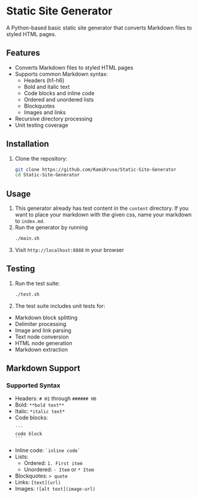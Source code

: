 # Static Site Generator

A Python-based basic static site generator that converts Markdown files to styled HTML pages.

## Features

- Converts Markdown files to styled HTML pages
- Supports common Markdown syntax:
  - Headers (h1-h6)
  - Bold and italic text
  - Code blocks and inline code
  - Ordered and unordered lists
  - Blockquotes
  - Images and links
- Recursive directory processing
- Unit testing coverage

## Installation

1. Clone the repository:
    ```bash
    git clone https://github.com/KamiKruse/Static-Site-Generator
    cd Static-Site-Generator
    ```

## Usage

1. This generator already has test content in the `content` directory. If you want to place your markdown with the given css, name your markdown to `index.md`.
2. Run the generator by running
    ```bash
    ./main.sh
    ```
3. Visit `http://localhost:8888` in your browser


## Testing

 1. Run the test suite:
    ```bash
    ./test.sh
    ```
2. The test suite includes unit tests for:
  - Markdown block splitting
  - Delimiter processing
  - Image and link parsing
  - Text node conversion
  - HTML node generation
  - Markdown extraction


## Markdown Support

### Supported Syntax

- Headers: `# H1` through `###### H6`
- Bold: `**bold text**`
- Italic: `*italic text*`
- Code blocks: 
  ````
  ```
  code block
  ```
  ````
- Inline code: `` `inline code` ``
- Lists:
  - Ordered: `1. First item`
  - Unordered: `- Item` or `* Item`
- Blockquotes: `> quote`
- Links: `[text](url)`
- Images: `![alt text](image-url)`

